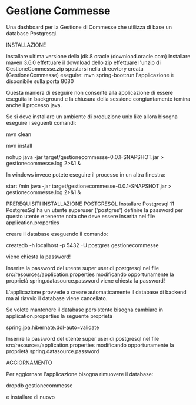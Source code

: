 # Gestione Commesse
Una dashboard per la Gestione di Commesse che utilizza di base 
un database Postgresql.

INSTALLAZIONE

installare ultima versione della jdk 8 oracle (download.oracle.com)
installare maven 3.6.0 
effettuare il download dello zip
effettuare l'unzip di GestioneCommesse.zip
spostarsi nella direcvtory creata (GestioneCommesse)
eseguire: mvn spring-boot:run
l'applicazione è disponibile sulla porta 8080

Questa maniera di eseguire non consente alla applicazione di essere eseguita in background 
e la chiusura della sessione congiuntamente temina anche il processo java.

Se si deve installare un ambiente di produzione unix like allora bisogna eseguire i seguenti comandi:

mvn clean

mvn install

nohup java -jar target/gestionecommesse-0.0.1-SNAPSHOT.jar > gestionecommesse.log 2>&1 &

In windows invece potete eseguire il processo in un altra finestra:

start /min java -jar target/gestionecommesse-0.0.1-SNAPSHOT.jar > gestionecommesse.log 2>&1 &

PREREQUISITI 
INSTALLAZIONE POSTGRESQL
Installare Postgresql 11
PostgresSql ha un utente superuser ('postgres')
definire la password per questo utente e tenerne nota
che deve essere inserita nel file application.properties

creare il database eseguendo il comando:

createdb -h localhost -p 5432 -U postgres gestionecommesse

viene chiesta la password!

Inserire la password del utente super user di postgresql nel file
src/resources/application.properties
modificando opportunamente la proprietà 
spring.datasource.password
viene chiesta la password!

L'applicazione provvede a creare automaticamente il database di backend
ma al riavvio il database viene cancellato.

Se volete mantenere il database persistente bisogna cambiare 
in application.properties la seguente proprietà

spring.jpa.hibernate.ddl-auto=validate

Inserire la password del utente super user di postgresql nel file
src/resources/application.properties
modificando opportunamente la proprietà 
spring.datasource.password

AGGIORNAMENTO

Per aggiornare l'applicazione bisogna 
rimuovere il database:

dropdb gestionecommesse

e installare di nuovo

